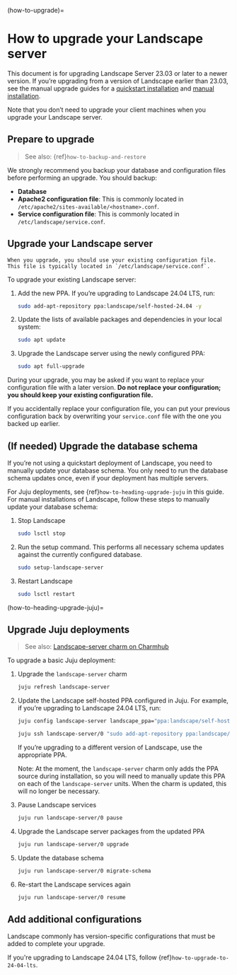 (how-to-upgrade)=
# How to upgrade your Landscape server

This document is for upgrading Landscape Server 23.03 or later to a newer version. If you’re upgrading from a version of Landscape earlier than 23.03, see the manual upgrade guides for a [quickstart installation](https://discourse.ubuntu.com/t/upgrade-a-landscape-19-10-quickstart-installation-to-landscape-23-03/34336) and [manual installation](https://discourse.ubuntu.com/t/upgrade-a-landscape-19-10-manual-installation-to-landscape-23-03/34335).

Note that you don’t need to upgrade your client machines when you upgrade your Landscape server.

## Prepare to upgrade

> See also: {ref}`how-to-backup-and-restore`

We strongly recommend you backup your database and configuration files before performing an upgrade. You should backup:

- **Database**
- **Apache2 configuration file**: This is commonly located in `/etc/apache2/sites-available/<hostname>.conf`.
- **Service configuration file**: This is commonly located in `/etc/landscape/service.conf`.

## Upgrade your Landscape server

```{note}
When you upgrade, you should use your existing configuration file. This file is typically located in `/etc/landscape/service.conf`.
```

To upgrade your existing Landscape server:

1. Add the new PPA. If you’re upgrading to Landscape 24.04 LTS, run:
    
    ```bash
    sudo add-apt-repository ppa:landscape/self-hosted-24.04 -y
    ```
    
2. Update the lists of available packages and dependencies in your local system:
    
    ```bash
    sudo apt update
    ```
    
3. Upgrade the Landscape server using the newly configured PPA:
    
    ```bash
    sudo apt full-upgrade
    ```

During your upgrade, you may be asked if you want to replace your configuration file with a later version. **Do not replace your configuration; you should keep your existing configuration file.** 

If you accidentally replace your configuration file, you can put your previous configuration back by overwriting your `service.conf` file with the one you backed up earlier.

## (If needed) Upgrade the database schema

If you’re not using a quickstart deployment of Landscape, you need to manually update your database schema. You only need to run the database schema updates once, even if your deployment has multiple servers.

For Juju deployments, see {ref}`how-to-heading-upgrade-juju` in this guide. For manual installations of Landscape, follow these steps to manually update your database schema:

1. Stop Landscape
    
    ```bash
    sudo lsctl stop
    ```
    
2. Run the setup command. This performs all necessary schema updates against the currently configured database.
    
    ```bash
    sudo setup-landscape-server
    ```
    
3. Restart Landscape
    
    ```bash
    sudo lsctl restart
    ```
    
(how-to-heading-upgrade-juju)=
## Upgrade Juju deployments

> See also: [Landscape-server charm on Charmhub](https://charmhub.io/landscape-server)

To upgrade a basic Juju deployment:

1. Upgrade the `landscape-server` charm
    
    ```bash
    juju refresh landscape-server
    ```
    
2. Update the Landscape self-hosted PPA configured in Juju. For example, if you’re upgrading to Landscape 24.04 LTS, run:
    
    ```bash
    juju config landscape-server landscape_ppa="ppa:landscape/self-hosted-24.04"
    
    juju ssh landscape-server/0 "sudo add-apt-repository ppa:landscape/self-hosted-24.04 -y"
    ```
    
    If you’re upgrading to a different version of Landscape, use the appropriate PPA.
    
    Note: At the moment, the `landscape-server` charm only adds the PPA source during installation, so you will need to manually update this PPA on each of the `landscape-server` units. When the charm is updated, this will no longer be necessary.
    
3. Pause Landscape services
    
    ```bash
    juju run landscape-server/0 pause
    ```
    
4. Upgrade the Landscape server packages from the updated PPA
    
    ```bash
    juju run landscape-server/0 upgrade
    ```
    
5. Update the database schema
    
    ```bash
    juju run landscape-server/0 migrate-schema
    ```
    
6. Re-start the Landscape services again
    
    ```bash
    juju run landscape-server/0 resume
    ```

## Add additional configurations

Landscape commonly has version-specific configurations that must be added to complete your upgrade.

If you're upgrading to Landscape 24.04 LTS, follow {ref}`how-to-upgrade-to-24-04-lts`.